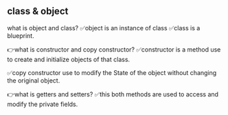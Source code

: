 ## class & object 
what is object and class?
✅object is an instance of class
✅class is a blueprint.

👉what is constructor and copy constructor?
✅constructor is a method use to create and initialize objects of that class.

✅copy constructor use to modify the State of the object without changing the original object.

👉what is getters and setters?
✅this both methods are used to access and modify the private fields.